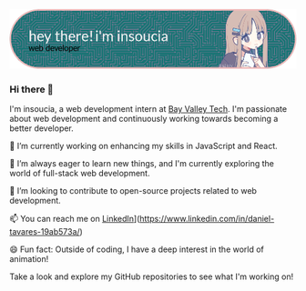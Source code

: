 ![Header](./github-header-image.png)

### Hi there 👋 

I'm insoucia, a web development intern at [Bay Valley Tech](https://www.linkedin.com/company/bay-valley-tech/). I'm passionate about web development and continuously working towards becoming a better developer.

🔭 I’m currently working on enhancing my skills in JavaScript and React.

🌱 I’m always eager to learn new things, and I'm currently exploring the world of full-stack web development.

🤝 I’m looking to contribute to open-source projects related to web development.

📫 You can reach me on [LinkedIn](https://www.linkedin.com/in/)](https://www.linkedin.com/in/daniel-tavares-19ab573a/)

😄 Fun fact: Outside of coding, I have a deep interest in the world of animation!

Take a look and explore my GitHub repositories to see what I'm working on!

<!--
**insoucia/insoucia** is a ✨ _special_ ✨ repository because its `README.md` (this file) appears on your GitHub profile.

Here are some ideas to get you started:

- 🔭 I’m currently working on ...
- 🌱 I’m currently learning ...
- 👯 I’m looking to collaborate on ...
- 🤔 I’m looking for help with ...
- 💬 Ask me about ...
- 📫 How to reach me: ...
- 😄 Pronouns: ...
- ⚡ Fun fact: ...
-->
